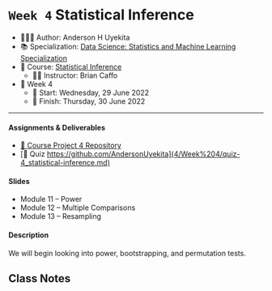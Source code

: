 `Week 4` Statistical Inference
================

-   👨🏻‍💻 Author: Anderson H Uyekita
-   📚 Specialization: <a
    href="https://www.coursera.org/specializations/data-science-statistics-machine-learning"
    target="_blank" rel="noopener">Data Science: Statistics and Machine
    Learning Specialization</a>
-   📖 Course:
    <a href="https://www.coursera.org/learn/statistical-inference"
    target="_blank" rel="noopener">Statistical Inference</a>
    -   🧑‍🏫 Instructor: Brian Caffo
-   📆 Week 4
    -   🚦 Start: Wednesday, 29 June 2022
    -   🏁 Finish: Thursday, 30 June 2022

------------------------------------------------------------------------

#### Assignments & Deliverables

-   [🚀 Course Project 4
    Repository](https://github.com/AndersonUyekita/statistical-inference_course-project-4)
-   [📝 Quiz
    https://github.com/AndersonUyekita](4/Week%204/quiz-4_statistical-inference.md)

#### Slides

-   Module 11 – Power
-   Module 12 – Multiple Comparisons
-   Module 13 – Resampling

#### Description

We will begin looking into power, bootstrapping, and permutation tests.

## Class Notes
